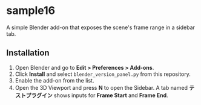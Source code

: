 # sample16

A simple Blender add-on that exposes the scene's frame range in a sidebar tab.

## Installation

1. Open Blender and go to **Edit > Preferences > Add-ons**.
2. Click **Install** and select `blender_version_panel.py` from this repository.
3. Enable the add-on from the list.
4. Open the 3D Viewport and press **N** to open the Sidebar. A tab named **テストプラグイン** shows inputs for **Frame Start** and **Frame End**.


